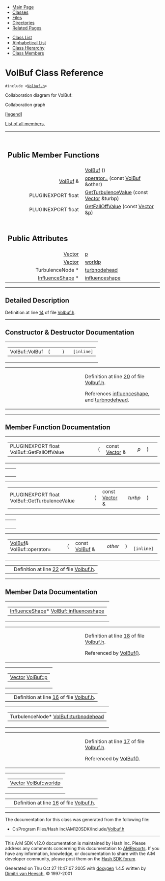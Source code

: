 <div class="tabs">

- [Main Page](index.md)
- <span id="current">[Classes](annotated.md)</span>
- [Files](files.md)
- [Directories](dirs.md)
- [Related Pages](pages.md)

</div>

<div class="tabs">

- [Class List](annotated.md)
- [Alphabetical List](classes.md)
- [Class Hierarchy](hierarchy.md)
- [Class Members](functions.md)

</div>

# VolBuf Class Reference

`#include <`<a href="Volbuf_8h-source.md" class="el"><code>Volbuf.h</code></a>`>`

Collaboration diagram for VolBuf:

<span class="image placeholder" original-image-src="classVolBuf__coll__graph.gif" original-image-title="" border="0" usemap="#VolBuf__coll__map">Collaboration graph</span>

\[[legend](graph_legend.md)\]

[List of all members.](classVolBuf-members.md)

<table data-border="0" data-cellpadding="0" data-cellspacing="0">
<colgroup>
<col style="width: 50%" />
<col style="width: 50%" />
</colgroup>
<tbody>
<tr>
<td></td>
<td></td>
</tr>
<tr>
<td colspan="2"><br />
&#10;<h2 id="public-member-functions">Public Member Functions</h2></td>
</tr>
<tr>
<td class="memItemLeft" style="text-align: right;" data-nowrap="" data-valign="top"> </td>
<td class="memItemRight" data-valign="bottom"><a href="classVolBuf.md#06f62341245d2bcea8e28affbb1d88cd" class="el">VolBuf</a> ()</td>
</tr>
<tr>
<td class="memItemLeft" style="text-align: right;" data-nowrap="" data-valign="top"><a href="classVolBuf.md" class="el">VolBuf</a> &amp; </td>
<td class="memItemRight" data-valign="bottom"><a href="classVolBuf.md#9003df30d4757a561897bc83d22a53cc" class="el">operator=</a> (const <a href="classVolBuf.md" class="el">VolBuf</a> &amp;other)</td>
</tr>
<tr>
<td class="memItemLeft" style="text-align: right;" data-nowrap="" data-valign="top">PLUGINEXPORT float </td>
<td class="memItemRight" data-valign="bottom"><a href="classVolBuf.md#7a0e253c51031f467e04fa43c1a43c7d" class="el">GetTurbulenceValue</a> (const <a href="classVector.md" class="el">Vector</a> &amp;turbp)</td>
</tr>
<tr>
<td class="memItemLeft" style="text-align: right;" data-nowrap="" data-valign="top">PLUGINEXPORT float </td>
<td class="memItemRight" data-valign="bottom"><a href="classVolBuf.md#9d1b5f37c7e3a27fcdd8ba8b248d8cf9" class="el">GetFallOffValue</a> (const <a href="classVector.md" class="el">Vector</a> &amp;<a href="classVolBuf.md#83878c91171338902e0fe0fb97a8c47a" class="el">p</a>)</td>
</tr>
<tr>
<td colspan="2"><br />
&#10;<h2 id="public-attributes">Public Attributes</h2></td>
</tr>
<tr>
<td class="memItemLeft" style="text-align: right;" data-nowrap="" data-valign="top"><a href="classVector.md" class="el">Vector</a> </td>
<td class="memItemRight" data-valign="bottom"><a href="classVolBuf.md#83878c91171338902e0fe0fb97a8c47a" class="el">p</a></td>
</tr>
<tr>
<td class="memItemLeft" style="text-align: right;" data-nowrap="" data-valign="top"><a href="classVector.md" class="el">Vector</a> </td>
<td class="memItemRight" data-valign="bottom"><a href="classVolBuf.md#96e9998f902ae3b77d6d213b4f5b43ba" class="el">worldp</a></td>
</tr>
<tr>
<td class="memItemLeft" style="text-align: right;" data-nowrap="" data-valign="top">TurbulenceNode * </td>
<td class="memItemRight" data-valign="bottom"><a href="classVolBuf.md#4285a52ed6f19068594bbbfe0476ec08" class="el">turbnodehead</a></td>
</tr>
<tr>
<td class="memItemLeft" style="text-align: right;" data-nowrap="" data-valign="top"><a href="classInfluenceShape.md" class="el">InfluenceShape</a> * </td>
<td class="memItemRight" data-valign="bottom"><a href="classVolBuf.md#45d909320decdf3a4f32ef8dba3c1071" class="el">influenceshape</a></td>
</tr>
</tbody>
</table>

------------------------------------------------------------------------

<span id="_details"></span>

## Detailed Description

Definition at line <a href="Volbuf_8h-source.md#l00014" class="el">14</a> of file <a href="Volbuf_8h-source.md" class="el">Volbuf.h</a>.

------------------------------------------------------------------------

## Constructor & Destructor Documentation

<span id="06f62341245d2bcea8e28affbb1d88cd" class="anchor"></span>

<table class="mdTable" data-cellpadding="2" data-cellspacing="0">
<colgroup>
<col style="width: 100%" />
</colgroup>
<tbody>
<tr>
<td class="mdRow"><table data-cellpadding="0" data-cellspacing="0" data-border="0">
<tbody>
<tr>
<td class="md" data-nowrap="" data-valign="top">VolBuf::VolBuf</td>
<td class="md" data-valign="top">( </td>
<td class="mdname1" data-valign="top" data-nowrap=""></td>
<td class="md" data-valign="top"> ) </td>
<td class="md" data-nowrap=""><code> [inline]</code></td>
</tr>
</tbody>
</table></td>
</tr>
</tbody>
</table>

<table data-cellspacing="5" data-cellpadding="0" data-border="0">
<colgroup>
<col style="width: 50%" />
<col style="width: 50%" />
</colgroup>
<tbody>
<tr>
<td> </td>
<td><p>Definition at line <a href="Volbuf_8h-source.md#l00020" class="el">20</a> of file <a href="Volbuf_8h-source.md" class="el">Volbuf.h</a>.</p>
<p>References <a href="Volbuf_8h-source.md#l00018" class="el">influenceshape</a>, and <a href="Volbuf_8h-source.md#l00017" class="el">turbnodehead</a>.</p></td>
</tr>
</tbody>
</table>

------------------------------------------------------------------------

## Member Function Documentation

<span id="9d1b5f37c7e3a27fcdd8ba8b248d8cf9" class="anchor"></span>

<table class="mdTable" data-cellpadding="2" data-cellspacing="0">
<colgroup>
<col style="width: 100%" />
</colgroup>
<tbody>
<tr>
<td class="mdRow"><table data-cellpadding="0" data-cellspacing="0" data-border="0">
<tbody>
<tr>
<td class="md" data-nowrap="" data-valign="top">PLUGINEXPORT float VolBuf::GetFallOffValue</td>
<td class="md" data-valign="top">( </td>
<td class="md" data-nowrap="" data-valign="top">const <a href="classVector.md" class="el">Vector</a> &amp; </td>
<td class="mdname1" data-valign="top" data-nowrap=""><em>p</em></td>
<td class="md" data-valign="top"> ) </td>
<td class="md" data-nowrap=""></td>
</tr>
</tbody>
</table></td>
</tr>
</tbody>
</table>

|     |     |
|-----|-----|
|     |     |

<span id="7a0e253c51031f467e04fa43c1a43c7d" class="anchor"></span>

<table class="mdTable" data-cellpadding="2" data-cellspacing="0">
<colgroup>
<col style="width: 100%" />
</colgroup>
<tbody>
<tr>
<td class="mdRow"><table data-cellpadding="0" data-cellspacing="0" data-border="0">
<tbody>
<tr>
<td class="md" data-nowrap="" data-valign="top">PLUGINEXPORT float VolBuf::GetTurbulenceValue</td>
<td class="md" data-valign="top">( </td>
<td class="md" data-nowrap="" data-valign="top">const <a href="classVector.md" class="el">Vector</a> &amp; </td>
<td class="mdname1" data-valign="top" data-nowrap=""><em>turbp</em></td>
<td class="md" data-valign="top"> ) </td>
<td class="md" data-nowrap=""></td>
</tr>
</tbody>
</table></td>
</tr>
</tbody>
</table>

|     |     |
|-----|-----|
|     |     |

<span id="9003df30d4757a561897bc83d22a53cc" class="anchor"></span>

<table class="mdTable" data-cellpadding="2" data-cellspacing="0">
<colgroup>
<col style="width: 100%" />
</colgroup>
<tbody>
<tr>
<td class="mdRow"><table data-cellpadding="0" data-cellspacing="0" data-border="0">
<tbody>
<tr>
<td class="md" data-nowrap="" data-valign="top"><a href="classVolBuf.md" class="el">VolBuf</a>&amp; VolBuf::operator=</td>
<td class="md" data-valign="top">( </td>
<td class="md" data-nowrap="" data-valign="top">const <a href="classVolBuf.md" class="el">VolBuf</a> &amp; </td>
<td class="mdname1" data-valign="top" data-nowrap=""><em>other</em></td>
<td class="md" data-valign="top"> ) </td>
<td class="md" data-nowrap=""><code> [inline]</code></td>
</tr>
</tbody>
</table></td>
</tr>
</tbody>
</table>

|  |  |
|----|----|
|   | Definition at line <a href="Volbuf_8h-source.md#l00022" class="el">22</a> of file <a href="Volbuf_8h-source.md" class="el">Volbuf.h</a>. |

------------------------------------------------------------------------

## Member Data Documentation

<span id="45d909320decdf3a4f32ef8dba3c1071" class="anchor"></span>

<table class="mdTable" data-cellpadding="2" data-cellspacing="0">
<colgroup>
<col style="width: 100%" />
</colgroup>
<tbody>
<tr>
<td class="mdRow"><table data-cellpadding="0" data-cellspacing="0" data-border="0">
<tbody>
<tr>
<td class="md" data-nowrap="" data-valign="top"><a href="classInfluenceShape.md" class="el">InfluenceShape</a>* <a href="classVolBuf.md#45d909320decdf3a4f32ef8dba3c1071" class="el">VolBuf::influenceshape</a></td>
</tr>
</tbody>
</table></td>
</tr>
</tbody>
</table>

<table data-cellspacing="5" data-cellpadding="0" data-border="0">
<colgroup>
<col style="width: 50%" />
<col style="width: 50%" />
</colgroup>
<tbody>
<tr>
<td> </td>
<td><p>Definition at line <a href="Volbuf_8h-source.md#l00018" class="el">18</a> of file <a href="Volbuf_8h-source.md" class="el">Volbuf.h</a>.</p>
<p>Referenced by <a href="Volbuf_8h-source.md#l00020" class="el">VolBuf()</a>.</p></td>
</tr>
</tbody>
</table>

<span id="83878c91171338902e0fe0fb97a8c47a" class="anchor"></span>

<table class="mdTable" data-cellpadding="2" data-cellspacing="0">
<colgroup>
<col style="width: 100%" />
</colgroup>
<tbody>
<tr>
<td class="mdRow"><table data-cellpadding="0" data-cellspacing="0" data-border="0">
<tbody>
<tr>
<td class="md" data-nowrap="" data-valign="top"><a href="classVector.md" class="el">Vector</a> <a href="classVolBuf.md#83878c91171338902e0fe0fb97a8c47a" class="el">VolBuf::p</a></td>
</tr>
</tbody>
</table></td>
</tr>
</tbody>
</table>

|  |  |
|----|----|
|   | Definition at line <a href="Volbuf_8h-source.md#l00016" class="el">16</a> of file <a href="Volbuf_8h-source.md" class="el">Volbuf.h</a>. |

<span id="4285a52ed6f19068594bbbfe0476ec08" class="anchor"></span>

<table class="mdTable" data-cellpadding="2" data-cellspacing="0">
<colgroup>
<col style="width: 100%" />
</colgroup>
<tbody>
<tr>
<td class="mdRow"><table data-cellpadding="0" data-cellspacing="0" data-border="0">
<tbody>
<tr>
<td class="md" data-nowrap="" data-valign="top">TurbulenceNode* <a href="classVolBuf.md#4285a52ed6f19068594bbbfe0476ec08" class="el">VolBuf::turbnodehead</a></td>
</tr>
</tbody>
</table></td>
</tr>
</tbody>
</table>

<table data-cellspacing="5" data-cellpadding="0" data-border="0">
<colgroup>
<col style="width: 50%" />
<col style="width: 50%" />
</colgroup>
<tbody>
<tr>
<td> </td>
<td><p>Definition at line <a href="Volbuf_8h-source.md#l00017" class="el">17</a> of file <a href="Volbuf_8h-source.md" class="el">Volbuf.h</a>.</p>
<p>Referenced by <a href="Volbuf_8h-source.md#l00020" class="el">VolBuf()</a>.</p></td>
</tr>
</tbody>
</table>

<span id="96e9998f902ae3b77d6d213b4f5b43ba" class="anchor"></span>

<table class="mdTable" data-cellpadding="2" data-cellspacing="0">
<colgroup>
<col style="width: 100%" />
</colgroup>
<tbody>
<tr>
<td class="mdRow"><table data-cellpadding="0" data-cellspacing="0" data-border="0">
<tbody>
<tr>
<td class="md" data-nowrap="" data-valign="top"><a href="classVector.md" class="el">Vector</a> <a href="classVolBuf.md#96e9998f902ae3b77d6d213b4f5b43ba" class="el">VolBuf::worldp</a></td>
</tr>
</tbody>
</table></td>
</tr>
</tbody>
</table>

|  |  |
|----|----|
|   | Definition at line <a href="Volbuf_8h-source.md#l00016" class="el">16</a> of file <a href="Volbuf_8h-source.md" class="el">Volbuf.h</a>. |

------------------------------------------------------------------------

The documentation for this class was generated from the following file:

- C:/Program Files/Hash Inc/AM120SDK/Include/<a href="Volbuf_8h-source.md" class="el">Volbuf.h</a>

------------------------------------------------------------------------

<span class="small">This A:M SDK v12.0 documentation is maintained by Hash Inc. Please address any comments concerning this documentation to [AMReports](http://www.hash.com/reports). If you have any information, knowledge, or documentation to share with the A:M developer community, please post them on the [Hash SDK forum](http://www.hash.com/forums/index.php?showforum=11).</span>

Generated on Thu Oct 27 11:47:07 2005 with [<span class="image placeholder" original-image-src="doxygen.png" original-image-title="" height="45" width="100" align="middle" border="0">doxygen</span>](http://www.doxygen.org/index.html) 1.4.5 written by [Dimitri van Heesch](mailto:dimitri@stack.nl), © 1997-2001
